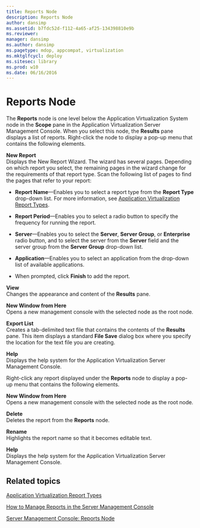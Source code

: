 ```yaml
---
title: Reports Node
description: Reports Node
author: dansimp
ms.assetid: b7fdc52d-f112-4a65-af25-134398810e9b
ms.reviewer: 
manager: dansimp
ms.author: dansimp
ms.pagetype: mdop, appcompat, virtualization
ms.mktglfcycl: deploy
ms.sitesec: library
ms.prod: w10
ms.date: 06/16/2016
---
```



# Reports Node


The **Reports** node is one level below the Application Virtualization System node in the **Scope** pane in the Application Virtualization Server Management Console. When you select this node, the **Results** pane displays a list of reports. Right-click the node to display a pop-up menu that contains the following elements.

<a href="" id="new-report"></a>**New Report**  
Displays the New Report Wizard. The wizard has several pages. Depending on which report you select, the remaining pages in the wizard change for the requirements of that report type. Scan the following list of pages to find the pages that refer to your report:

-   **Report Name**—Enables you to select a report type from the **Report Type** drop-down list. For more information, see [Application Virtualization Report Types](application-virtualization-report-types.md).

-   **Report Period**—Enables you to select a radio button to specify the frequency for running the report.

-   **Server**—Enables you to select the **Server**, **Server Group**, or **Enterprise** radio button, and to select the server from the **Server** field and the server group from the **Server Group** drop-down list.

-   **Application**—Enables you to select an application from the drop-down list of available applications.

-   When prompted, click **Finish** to add the report.

<a href="" id="view"></a>**View**  
Changes the appearance and content of the **Results** pane.

<a href="" id="new-window-from-here"></a>**New Window from Here**  
Opens a new management console with the selected node as the root node.

<a href="" id="export-list"></a>**Export List**  
Creates a tab-delimited text file that contains the contents of the **Results** pane. This item displays a standard **File Save** dialog box where you specify the location for the text file you are creating.

<a href="" id="help"></a>**Help**  
Displays the help system for the Application Virtualization Server Management Console.

Right-click any report displayed under the **Reports** node to display a pop-up menu that contains the following elements.

<a href="" id="new-window-from-here"></a>**New Window from Here**  
Opens a new management console with the selected node as the root node.

<a href="" id="delete"></a>**Delete**  
Deletes the report from the **Reports** node.

<a href="" id="rename"></a>**Rename**  
Highlights the report name so that it becomes editable text.

<a href="" id="help"></a>**Help**  
Displays the help system for the Application Virtualization Server Management Console.

## Related topics


[Application Virtualization Report Types](application-virtualization-report-types.md)

[How to Manage Reports in the Server Management Console](how-to-manage-reports-in-the-server-management-console.md)

[Server Management Console: Reports Node](server-management-console-reports-node.md)

 

 





